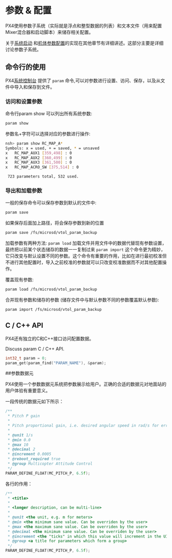 # 参数 & 配置

PX4使用参数子系统（实际就是浮点和整型数据的列表）和文本文件（用来配置Mixer混合器和启动脚本）来储存相关配置。

关于[系统启动](../advanced/system_startup.md) 和[机体参数配置](../airframes/adding_a_new_frame.md)的实现在其他章节有详细讲述。这部分主要是详细讨论参数子系统。

## 命令行的使用

PX4[系统控制台](../debug/system_console.md) 提供了 ```param``` 命令,可以对参数进行设置、访问、保存，以及从文件中导入和保存到文件。 

### 访问和设置参数

命令行param show 可以列出所有系统参数:

```sh
param show
```

参数名+字符可以选择对应的参数进行操作:

```sh
nsh> param show RC_MAP_A*
Symbols: x = used, + = saved, * = unsaved
x   RC_MAP_AUX1 [359,498] : 0
x   RC_MAP_AUX2 [360,499] : 0
x   RC_MAP_AUX3 [361,500] : 0
x   RC_MAP_ACRO_SW [375,514] : 0

 723 parameters total, 532 used.
```

### 导出和加载参数

一般的保存命令可以保存参数到默认的文件中:

```sh
param save
```

如果保存后面加上路径，将会保存参数到新的位置

```sh
param save /fs/microsd/vtol_param_backup
```

加载参数有两种方法:
 ```param load``` 
加载文件并用文件中的数据代替现有参数设置，最终把以前某个状态储存的数据一一复制过来
```param import``` 
这个命令更为精妙，它只改变与默认设置不同的参数。这个命令有重要的作用，比如在进行最初校准但不进行其他配置时，导入之前校准的参数就可以只改变校准数据而不对其他配置操作。

覆盖现有参数:

```sh
param load /fs/microsd/vtol_param_backup
```

合并现有参数和储存的参数 (储存文件中与默认参数不同的参数覆盖默认参数):

```sh
param import /fs/microsd/vtol_param_backup
```

## C / C++ API

PX4还有独立的C和C++接口访问配置数据。

<aside class="todo">
Discuss param C / C++ API.
</aside>

<div class="host-code"></div>

```C
int32_t param = 0;
param_get(param_find("PARAM_NAME"), &param);
```

##参数数据元

PX4使用一个参数数据元系统把参数展示给用户。正确的合适的数据元对地面站的用户体验有重要意义。

一段传统的数据元如下所示：

```C++
/**
 * Pitch P gain
 *
 * Pitch proportional gain, i.e. desired angular speed in rad/s for error 1 rad.
 *
 * @unit 1/s
 * @min 0.0
 * @max 10
 * @decimal 2
 * @increment 0.0005
 * @reboot_required true
 * @group Multicopter Attitude Control
 */
PARAM_DEFINE_FLOAT(MC_PITCH_P, 6.5f);
```

各行的作用：

```C++
/**
 * <title>
 *
 * <longer description, can be multi-line>
 *
 * @unit <the unit, e.g. m for meters>
 * @min <the minimum sane value. Can be overriden by the user>
 * @max <the maximum sane value. Can be overriden by the user>
 * @decimal <the minimum sane value. Can be overriden by the user>
 * @increment <the "ticks" in which this value will increment in the UI> 
 * @group <a title for parameters which form a group>
 */
PARAM_DEFINE_FLOAT(MC_PITCH_P, 6.5f);
```

